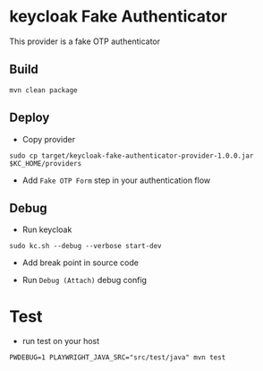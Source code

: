 # keycloak Fake Authenticator

This provider is a fake OTP authenticator


## Build

```
mvn clean package
```

## Deploy

- Copy provider

```
sudo cp target/keycloak-fake-authenticator-provider-1.0.0.jar $KC_HOME/providers
```

- Add `Fake OTP Form` step in your authentication flow


## Debug

- Run keycloak

```
sudo kc.sh --debug --verbose start-dev
```

- Add break point in source code

- Run `Debug (Attach)` debug config

# Test

- run test on your host

```
PWDEBUG=1 PLAYWRIGHT_JAVA_SRC="src/test/java" mvn test
```